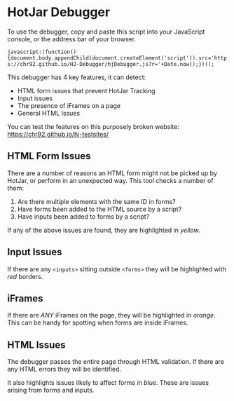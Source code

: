# HotJar Debugger

To use the debugger, copy and paste this script into your JavaScript console, or the address bar of your browser.

```javascript:(function(){document.body.appendChild(document.createElement('script')).src='https://chr92.github.io/HJ-Debugger/hjDebugger.js?r='+Date.now();})();```

This debugger has 4 key features, it can detect:

- HTML form issues that prevent HotJar Tracking
- Input issues
- The presence of iFrames on a page
- General HTML Issues

You can test the features on this purposely broken website: https://chr92.github.io/hj-testsites/

## HTML Form Issues

There are a number of reasons an HTML form might not be picked up by HotJar, or perform in an unexpected way. This tool checks a number of them:

1. Are there multiple elements with the same ID in forms?
2. Have forms been added to the HTML source by a script?
3. Have inputs been added to forms by a script?

If any of the above issues are found, they are highlighted in _yellow_.

## Input Issues

If there are any `<inputs>` sitting outside `<forms>` they will be highlighted with _red_ borders.

## iFrames

If there are _ANY_ iFrames on the page, they will be highlighted in _orange_. This can be handy for spotting when forms are inside iFrames.

## HTML Issues

The debugger passes the entire page through HTML validation. If there are any HTML errors they will be identified. 

It also highlights issues likely to affect forms in _blue_. These are issues arising from forms and inputs.
